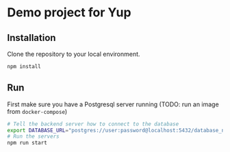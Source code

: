 # Demo project for Yup

## Installation

Clone the repository to your local environment.

```bash
npm install
```

## Run

First make sure you have a Postgresql server running (TODO: run an image from `docker-compose`)

```bash
# Tell the backend server how to connect to the database
export DATABASE_URL="postgres://user:password@localhost:5432/database_name"
# Run the servers
npm run start
```
